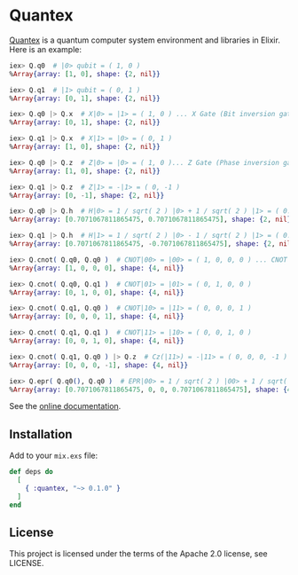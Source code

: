 # Quantex

[Quantex](https://hex.pm/packages/quantex) is a quantum computer system environment and libraries in Elixir. Here is an example:

```elixir
iex> Q.q0  # |0> qubit = ( 1, 0 )
%Array{array: [1, 0], shape: {2, nil}}

iex> Q.q1  # |1> qubit = ( 0, 1 )
%Array{array: [0, 1], shape: {2, nil}}

iex> Q.q0 |> Q.x  # X|0> = |1> = ( 1, 0 ) ... X Gate (Bit inversion gate)
%Array{array: [0, 1], shape: {2, nil}}

iex> Q.q1 |> Q.x  # X|1> = |0> = ( 0, 1 )
%Array{array: [1, 0], shape: {2, nil}}

iex> Q.q0 |> Q.z  # Z|0> = |0> = ( 1, 0 )... Z Gate (Phase inversion gate)
%Array{array: [1, 0], shape: {2, nil}}

iex> Q.q1 |> Q.z  # Z|1> = -|1> = ( 0, -1 )
%Array{array: [0, -1], shape: {2, nil}}

iex> Q.q0 |> Q.h  # H|0> = 1 / sqrt( 2 ) |0> + 1 / sqrt( 2 ) |1> = ( 0.7, 0.7 ) ... H Gate (Hadamard gate)
%Array{array: [0.7071067811865475, 0.7071067811865475], shape: {2, nil}}

iex> Q.q1 |> Q.h  # H|1> = 1 / sqrt( 2 ) |0> - 1 / sqrt( 2 ) |1> = ( 0.7, -0.7 )
%Array{array: [0.7071067811865475, -0.7071067811865475], shape: {2, nil}}

iex> Q.cnot( Q.q0, Q.q0 )  # CNOT|00> = |00> = ( 1, 0, 0, 0 ) ... CNOT gate(Controlled NOT gate)
%Array{array: [1, 0, 0, 0], shape: {4, nil}}

iex> Q.cnot( Q.q0, Q.q1 )  # CNOT|01> = |01> = ( 0, 1, 0, 0 )
%Array{array: [0, 1, 0, 0], shape: {4, nil}}

iex> Q.cnot( Q.q1, Q.q0 )  # CNOT|10> = |11> = ( 0, 0, 0, 1 )
%Array{array: [0, 0, 0, 1], shape: {4, nil}}

iex> Q.cnot( Q.q1, Q.q1 )  # CNOT|11> = |10> = ( 0, 0, 1, 0 )
%Array{array: [0, 0, 1, 0], shape: {4, nil}}

iex> Q.cnot( Q.q1, Q.q0 ) |> Q.z  # Cz(|11>) = -|11> = ( 0, 0, 0, -1 )
%Array{array: [0, 0, 0, -1], shape: {4, nil}}

iex> Q.epr( Q.q0(), Q.q0 )  # EPR|00> = 1 / sqrt( 2 ) |00> + 1 / sqrt( 2 ) |11> = ( 0.7, 0, 0, 0.7 ) ... EPR pair
%Array{array: [0.7071067811865475, 0, 0, 0.7071067811865475], shape: {4, nil}}
```

See the [online documentation](https://hexdocs.pm/quantex).

## Installation

Add to your ```mix.exs``` file:

```elixir
def deps do
  [
    { :quantex, "~> 0.1.0" }
  ]
end
```

## License
This project is licensed under the terms of the Apache 2.0 license, see LICENSE.
